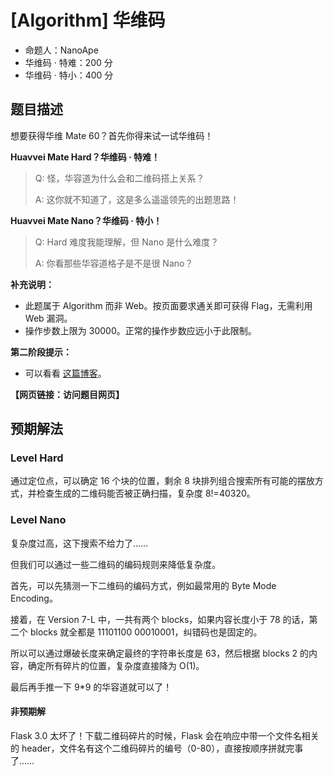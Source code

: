 # [Algorithm] 华维码

- 命题人：NanoApe
- 华维码 · 特难：200 分
- 华维码 · 特小：400 分

## 题目描述

<p>想要获得华维 Mate 60？首先你得来试一试华维码！</p>
<p><b>Huavvei Mate Hard？华维码 · 特难！</b></p>
<blockquote>
<p>Q: 怪，华容道为什么会和二维码搭上关系？</p>
<p>A: 这你就不知道了，这是多么遥遥领先的出题思路！</p>
</blockquote>
<p><b>Huavvei Mate Nano？华维码 · 特小！</b></p>
<blockquote>
<p>Q: Hard 难度我能理解，但 Nano 是什么难度？</p>
<p>A: 你看那些华容道格子是不是很 Nano？</p>
</blockquote>
<p><strong>补充说明：</strong></p>
<ul>
<li>此题属于 Algorithm 而非 Web。按页面要求通关即可获得 Flag，无需利用 Web 漏洞。</li>
<li>操作步数上限为 30000。正常的操作步数应远小于此限制。</li>
</ul>
<div class="well">
<p><strong>第二阶段提示：</strong></p>
<ul>
<li>可以看看 <a target="_blank" rel="noopener noreferrer" href="https://blog.tonycrane.cc/p/409d352d.html">这篇博客</a>。</li>
</ul>
</div>

**【网页链接：访问题目网页】**

## 预期解法

### Level Hard

通过定位点，可以确定 16 个块的位置，剩余 8 块排列组合搜索所有可能的摆放方式，并检查生成的二维码能否被正确扫描，复杂度 8!=40320。

### Level Nano

复杂度过高，这下搜索不给力了……

但我们可以通过一些二维码的编码规则来降低复杂度。

首先，可以先猜测一下二维码的编码方式，例如最常用的 Byte Mode Encoding。

接着，在 Version 7-L 中，一共有两个 blocks，如果内容长度小于 78 的话，第二个 blocks 就全都是 11101100 00010001，纠错码也是固定的。

所以可以通过爆破长度来确定最终的字符串长度是 63，然后根据 blocks 2 的内容，确定所有碎片的位置，复杂度直接降为 O(1)。

最后再手推一下 9*9 的华容道就可以了！

#### 非预期解

Flask 3.0 太坏了！下载二维码碎片的时候，Flask 会在响应中带一个文件名相关的 header，文件名有这个二维码碎片的编号（0-80），直接按顺序拼就完事了……
